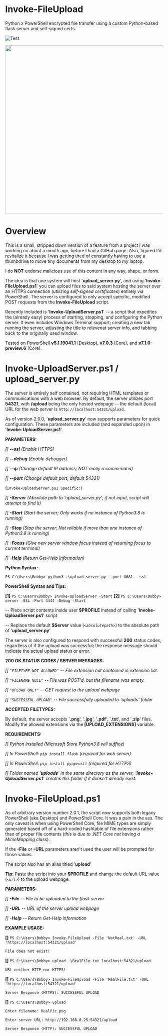 # Invoke-FileUpload
Python x PowerShell encrypted file transfer using a custom Python-based flask server and self-signed certs.

![Test](https://cdn.discordapp.com/attachments/620986290317426698/751195478976102420/Invoke-FileUpload.gif)

<img src="https://cdn.discordapp.com/attachments/620986290317426698/751195478976102420/Invoke-FileUpload.gif" width="1024" height="536" />

# Overview
This is a small, stripped down version of a feature from a project I was working 
on about a month ago, before I had a GitHub page.  Also, figured I'd revitalize it
because I was getting tired of constantly having to use a thumbdrive to move tiny
documents from my desktop to my laptop.

I do **NOT** endorse malicious use of this content in any way, shape, or form.

The idea is that one system will host '**upload_server.py**', and using '**Invoke-FileUpload.ps1**'
you can upload files to said system hosting the server over an HTTPS connection (*utilizing self-signed
certificates*) entirely via PowerShell.  The server is configured to only accept specific, modified POST
requests from the **Invoke-FileUpload** script.

Recently included is '**Invoke-UploadServer.ps1**' -- a script that expedites the (already easy) process
of starting, stopping, and configuring the Python server.  It even includes Windows Terminal support; 
creating a new tab running the server, adjusting the title to relevenat server info, and tabbing back
to the originally used window.

Tested on PowerShell **v5.1.19041.1** (Desktop), **v7.0.3** (Core), and **v7.1.0-preview.6** (Core).

# Invoke-UploadServer.ps1 / upload_server.py
The server is entirely self contained, not requiring HTML templates or communications with a web
browser.  By default, the server utilizes port **54321**, with **/upload** being the only hosted
webpage -- the default (local) URL for the web server is `http://localhost:54321/upload`.

As of version 2.0.0, '**upload_server.py**' now supports parameters for quick configuration.  These 
parameters are included (and expanded upon) in '**Invoke-UploadServer.ps1**'.

**PARAMETERS:**

 *[] **--ssl**  (Enable HTTPS)*
 
 *[] **--debug**  (Enable debugger)*
 
 *[] **--ip**  (Change default IP address; NOT really recommended)*
 
 *[] **--port**  (Change default port; default 54321)*
 
 (`Invoke-UploadServer.ps1 Specific:`)
 
 *[] **-Server** (Absolute path to 'upload_server.py'; if not input, script will attempt to find it)*
 
 *[] **-Start**  (Start the server; Only works if no instance of Python3.8 is running)*
 
 *[] **-Stop**  (Stop the server; Not reliable if more than one instance of Python3.8 is running)*
 
 *[] **-Focus**  (Give new server window focus instead of returning focus to current terminal)*
 
 *[] **-Help** (Return Get-Help Information)*
 
**Python Syntax:**

`PS C:\Users\Bobby> python3 .\upload_server.py --port 8081 --ssl`

**PowerShell Syntax and Tips:**

**[1]** `PS C:\Users\Bobby> Invoke-UploadServer -Start`
**[2]** `PS C:\Users\Bobby> server -SSL -Port 4444 -Debug -Start`

 -- Place script contents inside user **$PROFILE** instead of calling '**Invoke-UploadServer.ps1**' script
 
 -- Replace the default **$Server** value (*`<absolutepath>`*) to the absolute path of '**upload_server.py**'

The server is also configured to respond with successful **200** status codes, regardless of if the upload
was successful; the response message should indicate the actual upload status or error.

**200 OK STATUS CODES / SERVER MESSAGES:**

 *[] `"FILETYPE NOT ALLOWED"`  --  File extension not contained in extension list.*
 
 *[] `"FILENAME NULL"`  -- File was POST'd, but the filename was empty.*
 
 *[] `"UPLOAD ONLY"`  --  GET request to the upload webpage*
 
 *[] `"SUCCESSFUL UPLOAD"` --  File successfully uploaded to 'uploads' folder*

**ACCEPTED FILETYPES:**

By default, the server accepts '**.png**', '**.jpg**', '**.pdf**', '**.txt**', and '**.zip**' files.
Modify the allowed extensions via the **[UPLOAD_EXTENSIONS]** variable.

**REQUIREMENTS:**

  *[] Python installed (Microsoft Store Python3.8 will suffice)*
  
  *[] In PowerShell: `pip install flask` (required for web server)*
  
  *[] In PowerShell: `pip install pyopensll` (required for HTTPS)*
  
  *[] Folder named '**uploads**' in the same directory as the server; '**Invoke-UploadServer.ps1**'
  creates this folder if it doesn't already exist.*

# Invoke-FileUpload.ps1
As of arbitrary version number 2.0.1, the script now supports both legacy PowerShell (aka Desktop)
and PowerShell Core.  It was a pain in the ass.  The only caveat is when using PowerShell Core,
file MIME types are simply generated based off of a hard-coded hashtable of file extensions rather
than of proper file contents (*this is due to .NET Core not having a MimeMapping class*).

If the **-File** or **-URL** parameters aren't used the user will be prompted for those values.

The script also has an alias titled '**upload**'

**Tip:**  Paste the script into your **$PROFILE** and change the default URL value (*`<url>`*) to the upload webpage.

**PARAMETERS:**

  *[] **-File**    --  File to be uploaded to the flask server*

  *[] **-URL**     --  URL of the server upload webpage*
  
  *[] **-Help**    --  Return Get-Help information*
  
**EXAMPLE USAGE:**

**[]** `PS C:\Users\Bobby> Invoke-FileUpload -File 'NotReal.txt' -URL 'https://localhost:54321/upload'`

`File does not exist!`

**[]** `PS C:\Users\Bobby> upload .\RealFile.txt localhost:54321/upload`

`URL neither HTTP nor HTTPS!`

**[]** `PS C:\Users\Bobby> Invoke-FileUpload -File 'RealFile.txt' -URL 'https://localhost:54321/upload'`

`Server Response (HTTPS): SUCCESSFUL UPLOAD`

**[]** `PS C:\Users\Bobby> upload`

`Enter filename: RealPic.png`

`Enter server URL: http://192.168.0.25:54321/upload`

`Server Response (HTTP): SUCCESSFUL UPLOAD`
